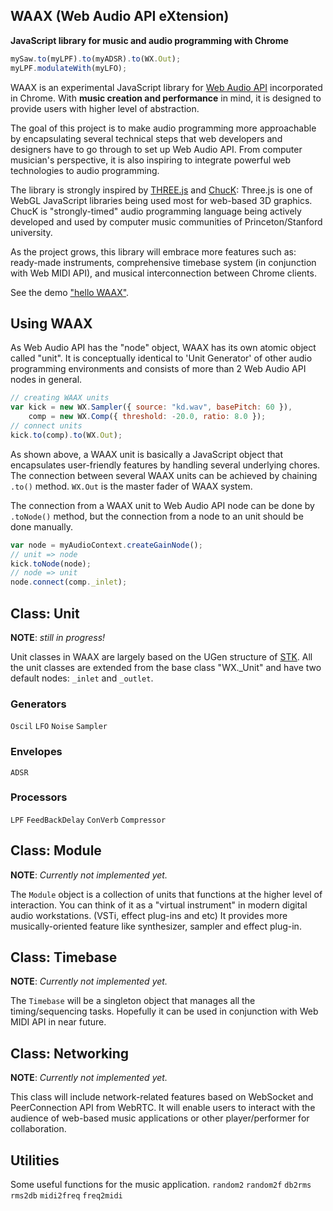 WAAX (Web Audio API eXtension)
------------------------------
**JavaScript library for music and audio programming with Chrome**

```javascript
mySaw.to(myLPF).to(myADSR).to(WX.Out);
myLPF.modulateWith(myLFO);
```

WAAX is an experimental JavaScript library for [Web Audio API][1] incorporated in Chrome. With **music creation and performance** in mind, it is designed to provide users with higher level of abstraction.

The goal of this project is to make audio programming more approachable by encapsulating several technical steps that web developers and designers have to go through to set up Web Audio API. From computer musician's perspective, it is also inspiring to integrate powerful web technologies to audio programming.

The library is strongly inspired by [THREE.js][2] and [ChucK][3]: Three.js is one of WebGL JavaScript libraries being used most for web-based 3D graphics. ChucK is "strongly-timed" audio programming language being actively developed and used by computer music communities of Princeton/Stanford university.

As the project grows, this library will embrace more features such as: ready-made instruments, comprehensive timebase system (in conjunction with Web MIDI API), and musical interconnection between Chrome clients.

See the demo ["hello WAAX"][4].

[1]: https://dvcs.w3.org/hg/audio/raw-file/tip/webaudio/specification.html "Web Audio API: W3C Editor's Draft"
[2]: https://github.com/mrdoob/three.js/ "THREE.js: Github Repo"
[3]: http://chuck.cs.princeton.edu/
[4]: http://hoch.github.com/waax/examples/hellowaax.html


Using WAAX
----------

As Web Audio API has the "node" object, WAAX has its own atomic object called "unit". It is conceptually identical to 'Unit Generator' of other audio programming environments and consists of more than 2 Web Audio API nodes in general.
```javascript
// creating WAAX units
var kick = new WX.Sampler({ source: "kd.wav", basePitch: 60 }),
    comp = new WX.Comp({ threshold: -20.0, ratio: 8.0 });
// connect units
kick.to(comp).to(WX.Out);
```
As shown above, a WAAX unit is basically a JavaScript object that encapsulates user-friendly features by handling several underlying chores. The connection between several WAAX units can be achieved by chaining `.to()` method. `WX.Out` is the master fader of WAAX system.

The connection from a WAAX unit to Web Audio API node can be done by `.toNode()` method, but the connection from a node to an unit should be done manually.
```javascript
var node = myAudioContext.createGainNode();
// unit => node
kick.toNode(node);
// node => unit
node.connect(comp._inlet);
```

Class: Unit
-----------
**NOTE**: _still in progress!_

Unit classes in WAAX are largely based on the UGen structure of [STK][5]. All the unit classes are extended from the base class "WX._Unit" and have two default nodes: `_inlet` and `_outlet`.

### Generators
`Oscil` `LFO` `Noise` `Sampler`

### Envelopes
`ADSR`

### Processors
`LPF` `FeedBackDelay` `ConVerb` `Compressor`

[5]: https://ccrma.stanford.edu/software/stk/classes.html

Class: Module
-------------
**NOTE**: _Currently not implemented yet._

The `Module` object is a collection of units that functions at the higher level of interaction. You can think of it as a "virtual instrument" in modern digital audio workstations. (VSTi, effect plug-ins and etc) It provides more musically-oriented feature like synthesizer, sampler and effect plug-in.

Class: Timebase
---------------
**NOTE**: _Currently not implemented yet._

The `Timebase` will be a singleton object that manages all the timing/sequencing tasks. Hopefully it can be used in conjunction with Web MIDI API in near future.

Class: Networking
-----------------
**NOTE**: _Currently not implemented yet._

This class will include network-related features based on WebSocket and PeerConnection API from WebRTC. It will enable users to interact with the audience of web-based music applications or other player/performer for collaboration.

Utilities
---------
Some useful functions for the music application.
`random2` `random2f` `db2rms` `rms2db` `midi2freq` `freq2midi`